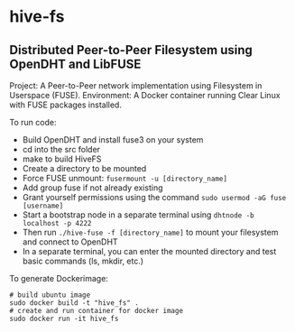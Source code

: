 # hive-fs
## Distributed Peer-to-Peer Filesystem using OpenDHT and LibFUSE

Project: A Peer-to-Peer network implementation using Filesystem in Userspace (FUSE).
Environment: A Docker container running Clear Linux with FUSE packages installed.

To run code: 
- Build OpenDHT and install fuse3 on your system
- cd into the src folder
- make to build HiveFS
- Create a directory to be mounted
- Force FUSE unmount: `fusermount -u [directory_name]`
- Add group fuse if not already existing
- Grant yourself permissions using the command `sudo usermod -aG fuse [username]`
- Start a bootstrap node in a separate terminal using `dhtnode -b localhost -p 4222`
- Then run `./hive-fuse -f [directory_name]` to mount your filesystem and connect to OpenDHT
- In a separate terminal, you can enter the mounted directory and test basic commands (ls, mkdir, etc.)

To generate Dockerimage:
```
# build ubuntu image
sudo docker build -t "hive_fs" .
# create and run container for docker image
sudo docker run -it hive_fs
```
